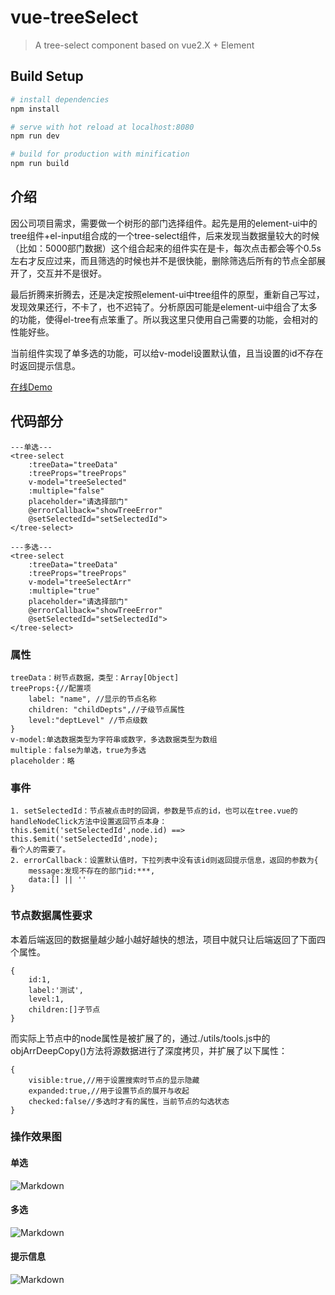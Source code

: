 # vue-treeSelect

> A tree-select component based on vue2.X + Element


## Build Setup

``` bash
# install dependencies
npm install

# serve with hot reload at localhost:8080
npm run dev

# build for production with minification
npm run build
```

## 介绍
因公司项目需求，需要做一个树形的部门选择组件。起先是用的element-ui中的tree组件+el-input组合成的一个tree-select组件，后来发现当数据量较大的时候（比如：5000部门数据）这个组合起来的组件实在是卡，每次点击都会等个0.5s左右才反应过来，而且筛选的时候也并不是很快能，删除筛选后所有的节点全部展开了，交互并不是很好。

最后折腾来折腾去，还是决定按照element-ui中tree组件的原型，重新自己写过，发现效果还行，不卡了，也不迟钝了。分析原因可能是element-ui中组合了太多的功能，使得el-tree有点笨重了。所以我这里只使用自己需要的功能，会相对的性能好些。

当前组件实现了单多选的功能，可以给v-model设置默认值，且当设置的id不存在时返回提示信息。

[在线Demo](https://wilsonis.github.io/vue-treeSelect/ "在线Demo")

## 代码部分
    ---单选---
    <tree-select
        :treeData="treeData"
        :treeProps="treeProps"
        v-model="treeSelected"
        :multiple="false"
        placeholder="请选择部门"
        @errorCallback="showTreeError"
        @setSelectedId="setSelectedId">
    </tree-select>

    ---多选---
    <tree-select
        :treeData="treeData"
        :treeProps="treeProps"
        v-model="treeSelectArr"
        :multiple="true"
        placeholder="请选择部门"
        @errorCallback="showTreeError"
        @setSelectedId="setSelectedId">
    </tree-select>

### 属性
	treeData：树节点数据，类型：Array[Object]
	treeProps:{//配置项
        label: "name", //显示的节点名称
        children: "childDepts",//子级节点属性
        level:"deptLevel" //节点级数
    }
    v-model:单选数据类型为字符串或数字，多选数据类型为数组
    multiple：false为单选，true为多选
    placeholder：略

### 事件
	1. setSelectedId：节点被点击时的回调，参数是节点的id，也可以在tree.vue的handleNodeClick方法中设置返回节点本身：
	this.$emit('setSelectedId',node.id) ==>
	this.$emit('setSelectedId',node);
	看个人的需要了。
    2. errorCallback：设置默认值时，下拉列表中没有该id则返回提示信息，返回的参数为{
        message:发现不存在的部门id:***,
        data:[] || ''
    }

### 节点数据属性要求
本着后端返回的数据量越少越小越好越快的想法，项目中就只让后端返回了下面四个属性。

	{
		id:1,
		label:'测试',
		level:1,
		children:[]子节点
	}
而实际上节点中的node属性是被扩展了的，通过./utils/tools.js中的objArrDeepCopy()方法将源数据进行了深度拷贝，并扩展了以下属性：

	{
		visible:true,//用于设置搜索时节点的显示隐藏
		expanded:true,//用于设置节点的展开与收起
        checked:false//多选时才有的属性，当前节点的勾选状态
	}

### 操作效果图
#### 单选 ####
![Markdown](http://i2.muimg.com/1949/46cd392b73c2a92d.gif)
#### 多选 ####
![Markdown](http://i4.buimg.com/1949/6a73cba69b44b68b.gif)
#### 提示信息 ####
![Markdown](http://i4.buimg.com/1949/6474d05355f43deb.gif)
